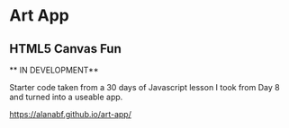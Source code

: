 # Art App

## HTML5 Canvas Fun

** IN DEVELOPMENT**

Starter code taken from a 30 days of Javascript lesson I took from Day 8 and turned into a useable app.

https://alanabf.github.io/art-app/
